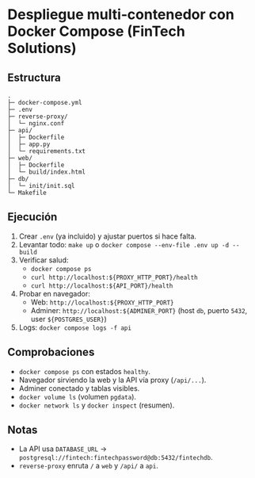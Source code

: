# Despliegue multi‑contenedor con Docker Compose (FinTech Solutions)

## Estructura
```
.
├─ docker-compose.yml
├─ .env
├─ reverse-proxy/
│  └─ nginx.conf
├─ api/
│  ├─ Dockerfile
│  ├─ app.py
│  └─ requirements.txt
├─ web/
│  ├─ Dockerfile
│  └─ build/index.html
├─ db/
│  └─ init/init.sql
└─ Makefile
```

## Ejecución
1. Crear `.env` (ya incluido) y ajustar puertos si hace falta.
2. Levantar todo: `make up` o `docker compose --env-file .env up -d --build`
3. Verificar salud:
   - `docker compose ps`
   - `curl http://localhost:${PROXY_HTTP_PORT}/health`
   - `curl http://localhost:${API_PORT}/health`
4. Probar en navegador:
   - Web: `http://localhost:${PROXY_HTTP_PORT}`
   - Adminer: `http://localhost:${ADMINER_PORT}` (host `db`, puerto `5432`, user `${POSTGRES_USER}`)
5. Logs: `docker compose logs -f api`

## Comprobaciones
- `docker compose ps` con estados `healthy`.
- Navegador sirviendo la web y la API vía proxy (`/api/...`).
- Adminer conectado y tablas visibles.
- `docker volume ls` (volumen `pgdata`).
- `docker network ls` y `docker inspect` (resumen).

## Notas
- La API usa `DATABASE_URL` -> `postgresql://fintech:fintechpassword@db:5432/fintechdb`.
- `reverse-proxy` enruta `/` a `web` y `/api/` a `api`.
